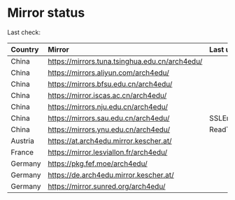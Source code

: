 <script src="./time.js"></script>
# Mirror status
Last check: <script type="text/javascript">localize(1686719815.976906);</script>

|Country|Mirror|Last update|
|:------|:-----|:----------|
|China|https://mirrors.tuna.tsinghua.edu.cn/arch4edu/|<script type="text/javascript">localize(1686681063);</script>|
|China|https://mirrors.aliyun.com/arch4edu/|<script type="text/javascript">localize(1686637897);</script>|
|China|https://mirrors.bfsu.edu.cn/arch4edu/|<script type="text/javascript">localize(1686681063);</script>|
|China|https://mirror.iscas.ac.cn/arch4edu/|<script type="text/javascript">localize(1686594663);</script>|
|China|https://mirrors.nju.edu.cn/arch4edu/|<script type="text/javascript">localize(1686681063);</script>|
|China|https://mirrors.sau.edu.cn/arch4edu/|SSLError|
|China|https://mirrors.ynu.edu.cn/arch4edu/|ReadTimeout|
|Austria|https://at.arch4edu.mirror.kescher.at/|<script type="text/javascript">localize(1686681063);</script>|
|France|https://mirror.lesviallon.fr/arch4edu/|<script type="text/javascript">localize(1686681063);</script>|
|Germany|https://pkg.fef.moe/arch4edu/|<script type="text/javascript">localize(1686681063);</script>|
|Germany|https://de.arch4edu.mirror.kescher.at/|<script type="text/javascript">localize(1686681063);</script>|
|Germany|https://mirror.sunred.org/arch4edu/|<script type="text/javascript">localize(1686681063);</script>|

<script src="./tablefilter/tablefilter.js"></script>
<script src="./table.js"></script>